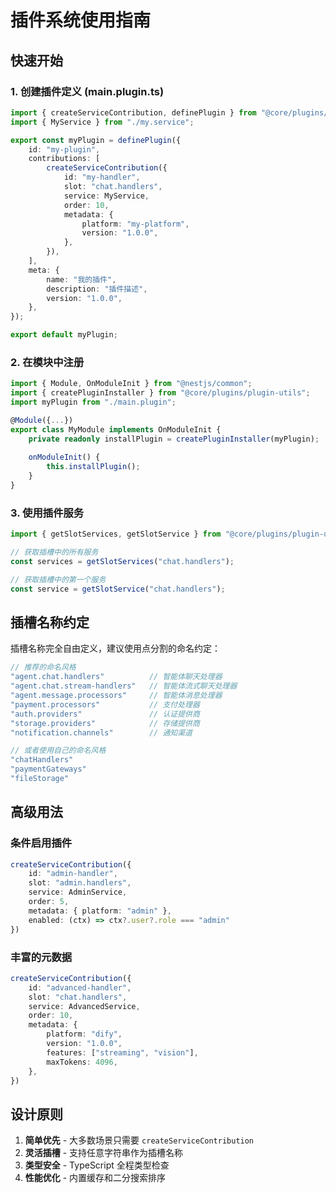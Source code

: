 # 插件系统使用指南

## 快速开始

### 1. 创建插件定义 (main.plugin.ts)

```typescript
import { createServiceContribution, definePlugin } from "@core/plugins/plugin-utils";
import { MyService } from "./my.service";

export const myPlugin = definePlugin({
    id: "my-plugin",
    contributions: [
        createServiceContribution({
            id: "my-handler",
            slot: "chat.handlers",
            service: MyService,
            order: 10,
            metadata: {
                platform: "my-platform",
                version: "1.0.0",
            },
        }),
    ],
    meta: {
        name: "我的插件",
        description: "插件描述",
        version: "1.0.0",
    },
});

export default myPlugin;
```

### 2. 在模块中注册

```typescript
import { Module, OnModuleInit } from "@nestjs/common";
import { createPluginInstaller } from "@core/plugins/plugin-utils";
import myPlugin from "./main.plugin";

@Module({...})
export class MyModule implements OnModuleInit {
    private readonly installPlugin = createPluginInstaller(myPlugin);
    
    onModuleInit() {
        this.installPlugin();
    }
}
```

### 3. 使用插件服务

```typescript
import { getSlotServices, getSlotService } from "@core/plugins/plugin-utils";

// 获取插槽中的所有服务
const services = getSlotServices("chat.handlers");

// 获取插槽中的第一个服务
const service = getSlotService("chat.handlers");
```

## 插槽名称约定

插槽名称完全自由定义，建议使用点分割的命名约定：

```typescript
// 推荐的命名风格
"agent.chat.handlers"          // 智能体聊天处理器
"agent.chat.stream-handlers"   // 智能体流式聊天处理器
"agent.message.processors"     // 智能体消息处理器
"payment.processors"           // 支付处理器
"auth.providers"               // 认证提供商
"storage.providers"            // 存储提供商
"notification.channels"        // 通知渠道

// 或者使用自己的命名风格
"chatHandlers"
"paymentGateways" 
"fileStorage"
```

## 高级用法

### 条件启用插件

```typescript
createServiceContribution({
    id: "admin-handler",
    slot: "admin.handlers",
    service: AdminService,
    order: 5,
    metadata: { platform: "admin" },
    enabled: (ctx) => ctx?.user?.role === "admin"
})
```

### 丰富的元数据

```typescript
createServiceContribution({
    id: "advanced-handler",
    slot: "chat.handlers", 
    service: AdvancedService,
    order: 10,
    metadata: { 
        platform: "dify", 
        version: "1.0.0",
        features: ["streaming", "vision"],
        maxTokens: 4096,
    },
})
```

## 设计原则

1. **简单优先** - 大多数场景只需要 `createServiceContribution`
2. **灵活插槽** - 支持任意字符串作为插槽名称
3. **类型安全** - TypeScript 全程类型检查
4. **性能优化** - 内置缓存和二分搜索排序
